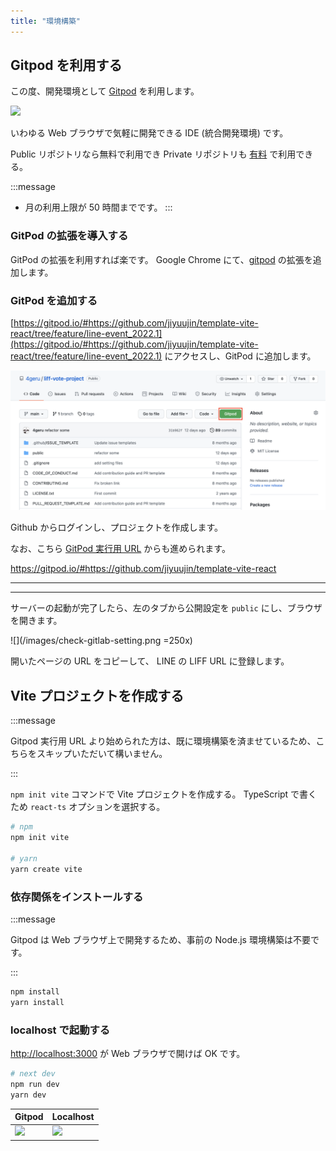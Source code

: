 ```yaml
---
title: "環境構築"
---
```


## Gitpod を利用する

この度、開発環境として [Gitpod](https://www.gitpod.io/) を利用します。

![](https://i.imgur.com/YwYpybr.jpg)

いわゆる Web ブラウザで気軽に開発できる IDE (統合開発環境) です。

Public リポジトリなら無料で利用でき Private リポジトリも [有料](https://www.gitpod.io/pricing/) で利用できる。

:::message
- 月の利用上限が 50 時間までです。
:::

### GitPod の拡張を導入する

GitPod の拡張を利用すれば楽です。 Google Chrome にて、[gitpod](https://chrome.google.com/webstore/detail/gitpod-always-ready-to-co/dodmmooeoklaejobgleioelladacbeki) の拡張を追加します。

### GitPod を追加する

[https://gitpod.io/#https://github.com/jiyuujin/template-vite-react/tree/feature/line-event_2022.1](https://gitpod.io/#https://github.com/jiyuujin/template-vite-react/tree/feature/line-event_2022.1) にアクセスし、GitPod に追加します。

<!-- TODO: branch の説明をする -->

![](/images/github-liff-vote-project.png)

Github からログインし、プロジェクトを作成します。

なお、こちら [GitPod 実行用 URL](https://gitpod.io/#https://github.com/jiyuujin/template-vite-react/tree/feature/line-event_2022.1) からも進められます。

https://gitpod.io/#https://github.com/jiyuujin/template-vite-react

---
<!-- TODO: サーバー閉じてしまった場合の復帰方法-->

---

サーバーの起動が完了したら、左のタブから公開設定を `public` にし、ブラウザを開きます。

![](/images/check-gitlab-setting.png =250x)

開いたページの URL をコピーして、 LINE の LIFF URL に登録します。


<!-- vite の環境構築 -->

## Vite プロジェクトを作成する

:::message

Gitpod 実行用 URL より始められた方は、既に環境構築を済ませているため、こちらをスキップいただいて構いません。

:::

`npm init vite` コマンドで Vite プロジェクトを作成する。 TypeScript で書くため `react-ts` オプションを選択する。

```bash
# npm
npm init vite

# yarn
yarn create vite
```

### 依存関係をインストールする

:::message

Gitpod は Web ブラウザ上で開発するため、事前の Node.js 環境構築は不要です。

:::

```bash
npm install
yarn install
```

### localhost で起動する

[http://localhost:3000](http://localhost:3000) が Web ブラウザで開けば OK です。

```bash
# next dev
npm run dev
yarn dev
```

<!-- Web ページが開けるようになる --->

|Gitpod|Localhost|
|:---|:---|
|![](https://i.imgur.com/rR5fo2C.jpg)|![](https://i.imgur.com/iUANZzJ.jpg)|
